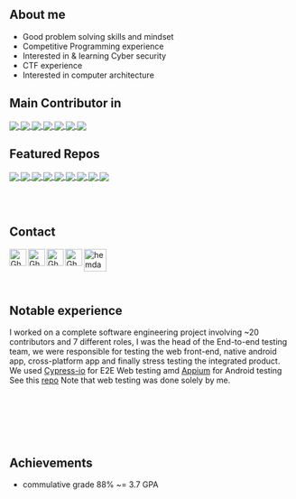 ## About me
- Good problem solving skills and mindset
- Competitive Programming experience
- Interested in & learning Cyber security
- CTF experience
- Interested in computer architecture

<!--  
[![trophy](https://github-profile-trophy.vercel.app/?username=ghiathajam&theme=onedark)](https://github.com/ryo-ma/github-profile-trophy)
-->

<!--
[![GitHub Streak](https://github-readme-streak-stats.herokuapp.com?user=GhiathAJam&theme=dark&date_format=j%20M%5B%20Y%5D)](https://git.io/streak-stats)
-->

## Main Contributor in
<a href="https://github.com/mostafa-elgendy22/Crazy-Taxi">
  <img align="center" src="https://github-readme-stats.vercel.app/api/pin/?username=mostafa-elgendy22&repo=Crazy-Taxi&theme=dark" />
</a>
<a href="https://github.com/SE-Project-CMP-Tumbler/SE-Project-CMP-Testing">
  <img align="center" src="https://github-readme-stats.vercel.app/api/pin/?username=SE-Project-CMP-Tumbler&repo=SE-Project-CMP-Testing&theme=dark" />
</a>
<a href="https://github.com/mostafa-elgendy22/Glassifier">
  <img align="center" src="https://github-readme-stats.vercel.app/api/pin/?username=mostafa-elgendy22&repo=Glassifier&theme=dark" />
</a>
<a href="https://github.com/Muhammad-saad-2000/Search-Engine">
  <img align="center" src="https://github-readme-stats.vercel.app/api/pin/?username=Muhammad-saad-2000&repo=Search-Engine&theme=dark" />
</a>
<a href="https://github.com/Ahmed-walid/WGSA">
  <img align="center" src="https://github-readme-stats.vercel.app/api/pin/?username=Ahmed-walid&repo=WGSA&theme=dark" />
</a>
<a href="https://github.com/We2Am-BaSsem/Home-Automation-System">
  <img align="center" src="https://github-readme-stats.vercel.app/api/pin/?username=We2Am-BaSsem&repo=Home-Automation-System&theme=dark" />
</a>
<a href="https://github.com/mostafa-elgendy22/Restaurant-Simulation">
  <img align="center" src="https://github-readme-stats.vercel.app/api/pin/?username=mostafa-elgendy22&repo=Restaurant-Simulation&theme=dark" />
</a>
 <!--
 <a href="https://github.com/mostafa-elgendy22/Restaurant-Simulation">
  <img align="center" src="https://github-readme-stats.vercel.app/api/pin/?username=mostafa-elgendy22&repo=Restaurant-Simulation&theme=dark" />
</a>
 -->
 
<br />
 
## Featured Repos
<a href="https://github.com/GhiathAjam/MIPS-Pipeline-Processor">
  <img align="center" src="https://github-readme-stats.vercel.app/api/pin/?username=GhiathAjam&repo=MIPS-Pipeline-Processor&theme=dark" />
</a>
<a href="https://github.com/GhiathAjam/Snake-Fight-X86-2P-Game">
  <img align="center" src="https://github-readme-stats.vercel.app/api/pin/?username=GhiathAjam&repo=Snake-Fight-X86-2P-Game&theme=dark" />
</a>
<a href="https://github.com/GhiathAjam/License-Plate-Recognition">
  <img align="center" src="https://github-readme-stats.vercel.app/api/pin/?username=GhiathAjam&repo=License-Plate-Recognition&theme=dark" />
</a>
<a href="https://github.com/GhiathAjam/Operating-System-Scheduler">
  <img align="center" src="https://github-readme-stats.vercel.app/api/pin/?username=GhiathAjam&repo=Operating-System-Scheduler&theme=dark" />
</a>
<a href="https://github.com/GhiathAjam/Regular_PDE_Python">
  <img align="center" src="https://github-readme-stats.vercel.app/api/pin/?username=GhiathAjam&repo=Regular_PDE_Python&theme=dark" />
</a>
<a href="https://github.com/GhiathAjam/Snake_nd_Ladders">
  <img align="center" src="https://github-readme-stats.vercel.app/api/pin/?username=GhiathAjam&repo=Snake_nd_Ladders&theme=dark" />
</a>
<a href="https://github.com/GhiathAjam/AC_Circuit_Solver">
  <img align="center" src="https://github-readme-stats.vercel.app/api/pin/?username=GhiathAjam&repo=AC_Circuit_Solver&theme=dark" />
</a>
<a href="https://github.com/GhiathAjam/SPI_Interface">
  <img align="center" src="https://github-readme-stats.vercel.app/api/pin/?username=GhiathAjam&repo=SPI_Interface&theme=dark" />
</a>  
<a href="https://github.com/GhiathAjam/micromouse">
  <img align="center" src="https://github-readme-stats.vercel.app/api/pin/?username=GhiathAjam&repo=micromouse&theme=dark" />
</a>

<!--  
<a href="https://github.com/GhiathAjam/Snake-Fight-X86-2P-Game">
  <img align="center" src="https://github-readme-stats.vercel.app/api/pin/?username=GhiathAjam&repo=Snake-Fight-X86-2P-Game" />
</a>
-->

<br /> <br />
## Contact
<a href="https://www.linkedin.com/in/ghieath">
  <img align="left" alt="Gheiath's LinkdeIN" width="30px" src="https://cdn-icons-png.flaticon.com/512/174/174857.png" draggable="false" />
</a>
  
<a href="https://github.com/GhiathAjam" target="_blank">
  <img align="left" alt="Gheiath's github" width="30px" src="https://cdn-icons-png.flaticon.com/512/733/733609.png" />
</a>

<a href="https://www.hackerrank.com/ghiath_ajam01?hr_r=1" target="blank">
  <img align="left" alt="Gheiath's hackerrank" width="30px" src="https://assets.brandfolder.com/y9ol94wb/v/331198/view@2x.png?v=1591971279" draggable="false" />
</a>

<a href="mailto:ajamghiath@gmail.com" target="blank">
  <img align="left" alt="Gheiath's gmail" width="30px" src="https://cdn-icons-png.flaticon.com/512/281/281769.png" draggable="false" />
</a>

<a href="https://codeforces.com/profile/Ghieath" target="blank">
  <img align="left" alt="hemdan's codeforces" width="40px" src="https://raw.githubusercontent.com/rahuldkjain/github-profile-readme-generator/master/src/images/icons/Social/codeforces.svg" draggable="false" />
</a>

<br /> <br />
<br /> <br />
## Notable experience
I worked on a complete software engineering project involving ~20 contributors and 7 different roles, I was the head of the End-to-end testing team, we were responsible for testing the web front-end, native android app, cross-platform app and finally stress testing the integrated product. <br />
We used [Cypress-io](https://www.cypress.io/) for E2E Web testing amd [Appium](https://appium.io/) for Android testing <br />
See this [repo](https://github.com/SE-Project-CMP-Tumbler/SE-Project-CMP-Testing) Note that web testing was done solely by me.

<br /> <br />

<br /> <br />
## Achievements
- commulative grade 88% ~= 3.7 GPA
<!--
- TODO: add leetcode account above
- TODO: add google past competitions, hackerrank stats & cert. , codeforces info, 
- TODO: add CTFs
-->
